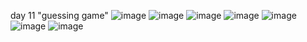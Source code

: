 day 11 
"guessing game"
![image](https://github.com/user-attachments/assets/d7a22038-2845-4b4c-9a57-296b99d3a5c8)
![image](https://github.com/user-attachments/assets/1649e943-c0fb-4d23-9f3c-a772bf1a42b5)
![image](https://github.com/user-attachments/assets/5f3c4b7d-0187-4210-85b1-4b62bdcafe18)
![image](https://github.com/user-attachments/assets/daf4c899-2044-4846-9fed-24f673adc430)
![image](https://github.com/user-attachments/assets/fcde42a9-5d5f-4979-a1d3-100aaf27c442)
![image](https://github.com/user-attachments/assets/85eedd02-1a34-49fd-b11c-caff36cc83c9)
![image](https://github.com/user-attachments/assets/cc475de0-d6c8-46d7-b533-79e319ea063d)

